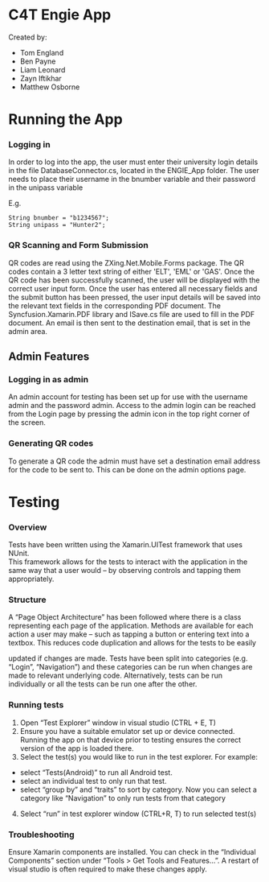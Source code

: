 # C4T Engie App
Created by:
* Tom England
* Ben Payne
* Liam Leonard
* Zayn Iftikhar
* Matthew Osborne

# Running the App
### Logging in
In order to log into the app, the user must enter their university login details
in the file DatabaseConnector.cs, located in the ENGIE_App folder. The user needs to
place their username in the bnumber variable and their password in the unipass variable

E.g.
```
String bnumber = "b1234567";
String unipass = "Hunter2";
```

### QR Scanning and Form Submission
QR codes are read using the ZXing.Net.Mobile.Forms package. The QR codes contain
a 3 letter text string of either 'ELT', 'EML' or 'GAS'. Once the QR code has been
successfully scanned, the user will be displayed with the correct user input form.
Once the user has entered all necessary fields and the submit button has been
pressed, the user input details will be saved into the relevant text fields in the
corresponding PDF document. The Syncfusion.Xamarin.PDF library and ISave.cs file
are used to fill in the PDF document. An email is then sent to the destination email,
that is set in the admin area.

## Admin Features

### Logging in as admin
An admin account for testing has been set up for use with the username admin
and the password admin. Access to the admin login can be reached from the Login
page by pressing the admin icon in the top right corner of the screen.

### Generating QR codes
To generate a QR code the admin must have set a destination email address for the code to be sent to. This can be done on the admin options page.

# Testing
### Overview
Tests have been written using the Xamarin.UITest framework that uses NUnit.  
This framework allows for the tests to interact with the application in the same
way that a user would – by observing controls and tapping them appropriately.

### Structure
A “Page Object Architecture” has been followed where there is a class
representing each page of the application.  Methods are available for each
action a user may make – such as tapping a button or entering text into a
textbox.  This reduces code duplication and allows for the tests to be easily

updated if changes are made.
Tests have been split into categories (e.g. “Login”, “Navigation”) and these
categories can be run when changes are made to relevant underlying code.
Alternatively, tests can be run individually or all the tests can be run one
after the other.

### Running tests
1. Open “Test Explorer” window in visual studio (CTRL + E, T)
2. Ensure you have a suitable emulator set up or device connected.  Running the app on that device prior to testing ensures the correct version of the app is loaded there.
3. Select the test(s) you would like to run in the test explorer.  For example:

* select “Tests(Android)” to run all Android test.
* select an individual test to only run that test.
* select “group by” and “traits” to sort by category.  Now you can select a category like “Navigation” to only run tests from that category
4. Select “run” in test explorer window (CTRL+R, T) to run selected test(s)

### Troubleshooting
Ensure Xamarin components are installed.  You can check in the
“Individual Components” section under “Tools > Get Tools and Features…”.
A restart of visual studio is often required to make these changes apply.
